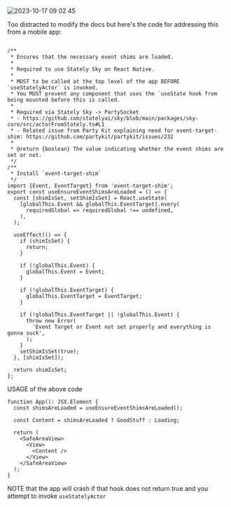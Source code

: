 ![2023-10-17 09 02 45](https://github.com/technoplato/StatelySkyShimDemoReactNative2/assets/6922904/a2877808-e4be-4193-8f76-6b44017eaac2)

Too distracted to modify the docs but here's the code for addressing this from a mobile app:

```

/**
 * Ensures that the necessary event shims are loaded.
 *
 * Required to use Stately Sky on React Native.
 *
 * MUST to be called at the top level of the app BEFORE `useStatelyActor` is invoked.
 * You MUST prevent any component that uses the `useState hook from being mounted before this is called.
 *
 * Required via Stately Sky -> PartySocket
 * - https://github.com/statelyai/sky/blob/main/packages/sky-core/src/actorFromStately.ts#L1
 * - Related issue from Party Kit explaining need for event-target-shim: https://github.com/partykit/partykit/issues/232
 *
 * @return {boolean} The value indicating whether the event shims are set or not.
 */
/**
 * Install `event-target-shim`
 */
import {Event, EventTarget} from 'event-target-shim';
export const useEnsureEventShimsAreLoaded = () => {
  const [shimIsSet, setShimIsSet] = React.useState(
    [globalThis.Event && globalThis.EventTarget].every(
      requiredGlobal => requiredGlobal !== undefined,
    ),
  );

  useEffect(() => {
    if (shimIsSet) {
      return;
    }

    if (!globalThis.Event) {
      globalThis.Event = Event;
    }

    if (!globalThis.EventTarget) {
      globalThis.EventTarget = EventTarget;
    }

    if (!globalThis.EventTarget || !globalThis.Event) {
      throw new Error(
        'Event Target or Event not set properly and everything is gonna suck',
      );
    }
    setShimIsSet(true);
  }, [shimIsSet]);

  return shimIsSet;
};
```

USAGE of the above code 

```
function App(): JSX.Element {
  const shimsAreLoaded = useEnsureEventShimsAreLoaded();

  const Content = shimsAreLoaded ? GoodStuff : Loading;

  return (
    <SafeAreaView>
      <View>
        <Content />
      </View>
    </SafeAreaView>
  );
}
```

NOTE that the app will crash if that hook does not return true and you attempt to invoke `useStatelyActor`
